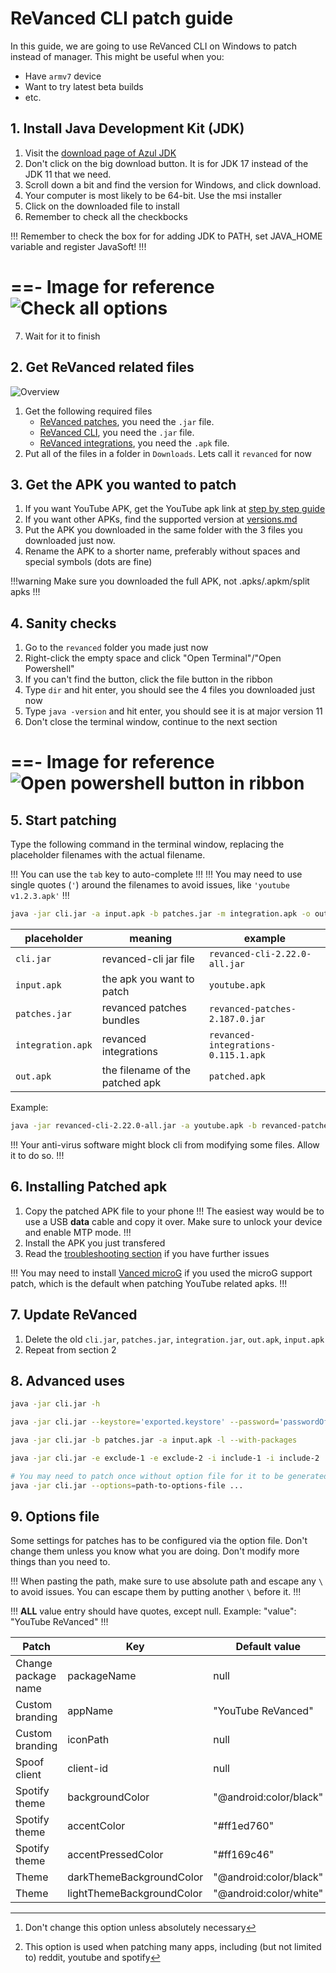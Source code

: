# ReVanced CLI patch guide

In this guide, we are going to use ReVanced CLI on Windows to patch instead of manager. This might be useful when you:

- Have `armv7` device
- Want to try latest beta builds
- etc.

## 1. Install Java Development Kit (JDK)

1. Visit the [download page of Azul JDK](https://www.azul.com/downloads/?version=java-11-lts&package=jdk#zulu)
2. Don't click on the big download button. It is for JDK 17 instead of the JDK 11 that we need.
3. Scroll down a bit and find the version for Windows, and click download. 
4. Your computer is most likely to be 64-bit. Use the msi installer
5. Click on the downloaded file to install
6. Remember to check all the checkbocks

!!!
Remember to check the box for for adding JDK to PATH, set JAVA_HOME variable and register JavaSoft!
!!!

==- Image for reference
![Check all options](https://raw.githubusercontent.com/SodaWithoutSparkles/revanced-troubleshooting-guide/main/screenshots/502-jdk_install.png)
===

7. Wait for it to finish

## 2. Get ReVanced related files

![Overview](https://raw.githubusercontent.com/SodaWithoutSparkles/revanced-troubleshooting-guide/main/screenshots/501-cli-patch-embed.jpg)

1. Get the following required files
    - [ReVanced patches](https://github.com/ReVanced/revanced-patches/releases/latest), you need the `.jar` file.
    - [ReVanced CLI](https://github.com/revanced/revanced-cli/releases/latest), you need the `.jar` file.
    - [ReVanced integrations](https://github.com/revanced/revanced-integrations/releases/latest), you need the `.apk` file.
2. Put all of the files in a folder in `Downloads`. Lets call it `revanced` for now

## 3. Get the APK you wanted to patch

1. If you want YouTube APK, get the YouTube apk link at [step by step guide](https://sodawithoutsparkles.github.io/revanced-troubleshooting-guide/step-by-step/03-get-files/)
2. If you want other APKs, find the supported version at [versions.md](https://sodawithoutsparkles.github.io/revanced-troubleshooting-guide/05-versions/)
3. Put the APK you downloaded in the same folder with the 3 files you downloaded just now.
4. Rename the APK to a shorter name, preferably without spaces and special symbols (dots are fine)

!!!warning
Make sure you downloaded the full APK, not .apks/.apkm/split apks
!!!

## 4. Sanity checks

1. Go to the `revanced` folder you made just now
2. Right-click the empty space and click "Open Terminal"/"Open Powershell"
3. If you can't find the button, click the file button in the ribbon
4. Type `dir` and hit enter, you should see the 4 files you downloaded just now
5. Type `java -version` and hit enter, you should see it is at major version 11
6. Don't close the terminal window, continue to the next section

==- Image for reference
![Open powershell button in ribbon](https://raw.githubusercontent.com/SodaWithoutSparkles/revanced-troubleshooting-guide/main/screenshots/500-open_pwsh.gif)
===

## 5. Start patching
Type the following command in the terminal window, replacing the placeholder filenames with the actual filename. 

!!!
You can use the `tab` key to auto-complete
!!!
!!!
You may need to use single quotes (`'`) around the filenames to avoid issues, like `'youtube v1.2.3.apk'`
!!! 

```bash
java -jar cli.jar -a input.apk -b patches.jar -m integration.apk -o out.apk
```

| placeholder | meaning | example |
|---|---|---|
| `cli.jar` | revanced-cli jar file | `revanced-cli-2.22.0-all.jar` |
| `input.apk` | the apk you want to patch | `youtube.apk` |
| `patches.jar` | revanced patches bundles | `revanced-patches-2.187.0.jar` |
| `integration.apk` | revanced integrations | `revanced-integrations-0.115.1.apk`|
| `out.apk` | the filename of the patched apk | `patched.apk` |

Example: 

```bash
java -jar revanced-cli-2.22.0-all.jar -a youtube.apk -b revanced-patches-2.187.0.jar -m revanced-integrations-0.115.1.apk -o patched.apk
```

!!!
Your anti-virus software might block cli from modifying some files. Allow it to do so.
!!!

## 6. Installing Patched apk

1. Copy the patched APK file to your phone
!!!
The easiest way would be to use a USB **data** cable and copy it over. Make sure to unlock your device and enable MTP mode.
!!!
2. Install the APK you just transfered
3. Read the [troubleshooting section](/troubleshoot/00-trouble-shooting.md) if you have further issues

!!!
You may need to install [Vanced microG]((https://github.com/TeamVanced/VancedMicroG/releases/tag/v0.2.24.220220-220220001)) if you used the microG support patch, which is the default when patching YouTube related apks.
!!!

## 7. Update ReVanced

1. Delete the old `cli.jar`, `patches.jar`, `integration.jar`, `out.apk`, `input.apk`
2. Repeat from section 2

## 8. Advanced uses


```bash Read the help page for revanced-cli
java -jar cli.jar -h
```

```bash Specify keystore file and password
java -jar cli.jar --keystore='exported.keystore' --password='passwordOfKeystore' -a input.apk ...
```


```bash List patches available
java -jar cli.jar -b patches.jar -a input.apk -l --with-packages
```


```bash Include / Exclude patches
java -jar cli.jar -e exclude-1 -e exclude-2 -i include-1 -i include-2 ...
```

```bash Use Options file
# You may need to patch once without option file for it to be generated
java -jar cli.jar --options=path-to-options-file ...
```

## 9. Options file

Some settings for patches has to be configured via the option file. Don't change them unless you know what you are doing. Don't modify more things than you need to. 

!!!
When pasting the path, make sure to use absolute path and escape any `\` to avoid issues. You can escape them by putting another `\` before it.
!!!

!!!
**ALL** value entry should have quotes, except null. Example:
"value": "YouTube ReVanced"
!!!

| Patch | Key | Default value | Type | Example |
| --- | --- | --- | --- | --- |
| Change package name | packageName | null | pkgName | "app.revanced.android.youtubealt" | 
| Custom branding | appName | "YouTube ReVanced" | string | "new app name" | 
| Custom branding | iconPath | null | path | `"C:\\Users\\test\\Desktop\\icon.png"` | 
| Spoof client | client-id | null | string | "abcdef" [^1] [^2] |
| Spotify theme | backgroundColor | "@android:color/black" | string | "@android:color/black" |
| Spotify theme | accentColor | "#ff1ed760" | AARRGGBB color code | "#ff1ed761" |
| Spotify theme | accentPressedColor | "#ff169c46" | AARRGGBB color code | "#ff169c47" |
| Theme | darkThemeBackgroundColor | "@android:color/black" | string | "@android:color/black" | 
| Theme | lightThemeBackgroundColor | "@android:color/white" | string | "@android:color/white" | 

[^1]: Don't change this option unless absolutely necessary

[^2]: This option is used when patching many apps, including (but not limited to) reddit, youtube and spotify